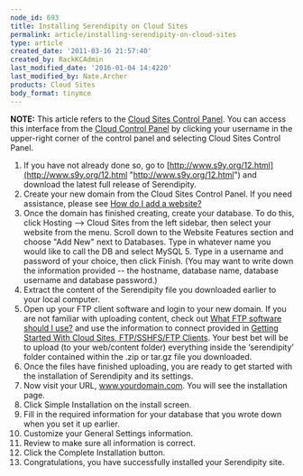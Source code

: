 ```yaml
---
node_id: 693
title: Installing Serendipity on Cloud Sites
permalink: article/installing-serendipity-on-cloud-sites
type: article
created_date: '2011-03-16 21:57:40'
created_by: RackKCAdmin
last_modified_date: '2016-01-04 14:4220'
last_modified_by: Nate.Archer
products: Cloud Sites
body_format: tinymce
---
```


**NOTE:** This article refers to the [Cloud Sites Control
Panel](https://manage.rackspacecloud.com/). You can access this
interface from the [Cloud Control Panel](https://mycloud.rackspace.com/)
by clicking your username in the upper-right corner of the control panel
and selecting Cloud Sites Control Panel.

1.  If you have not already done so, go to
    [http://www.s9y.org/12.html](http://www.s9y.org/12.html "http://www.s9y.org/12.html")
    and download the latest full release of Serendipity.
2.  Create your new domain from the Cloud Sites Control Panel. If you
    need assistance, please see [How do I add a
    website?](http://www.rackspace.com/knowledge_center/article/getting-started-with-cloud-sites-how-to-add-a-new-website)
3.  Once the domain has finished creating, create your database. To do
    this, click Hosting --\> Cloud Sites from the left sidebar, then
    select your website from the menu. Scroll down to the Website
    Features section and choose "Add New" next to Databases. Type in
    whatever name you would like to call the DB and select MySQL 5. Type
    in a username and password of your choice, then click Finish. (You
    may want to write down the information provided -- the hostname,
    database name, database username and database password.)
4.  Extract the content of the Serendipity file you downloaded earlier
    to your local computer.
5.  Open up your FTP client software and login to your new domain. If
    you are not familiar with uploading content, check out [What FTP
    software should I
    use?](/knowledge_center/index.php/What_FTP_software_should_I_use%3F "What FTP software should I use?")
    and use the information to connect provided in [Getting Started With
    Cloud Sites, FTP/SSHFS/FTP
    Clients](http://www.rackspace.com/knowledge_center/article/getting-started-with-cloud-sites-ftpsshfsftp-clients).
    Your best bet will be to upload (to your web/content folder)
    everything inside the &lsquo;serendipity&rsquo; folder contained within the .zip
    or tar.gz file you downloaded.
6.  Once the files have finished uploading, you are ready to get started
    with the installation of Serendipity and its settings.
7.  Now visit your URL, www.yourdomain.com. You will see the
    installation page.
8.  Click Simple Installation on the install screen.
9.  Fill in the required information for your database that you wrote
    down when you set it up earlier.
10. Customize your General Settings information.
11. Review to make sure all information is correct.
12. Click the Complete Installation button.
13. Congratulations, you have successfully installed your Serendipity
    site.


